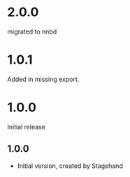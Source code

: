 # 2.0.0
migrated to nnbd

# 1.0.1
Added in missing export.

# 1.0.0
Initial release

## 1.0.0

- Initial version, created by Stagehand
